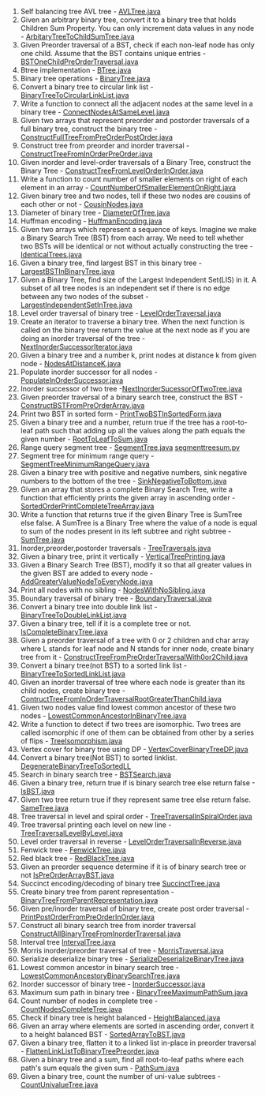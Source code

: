 1. Self balancing tree AVL tree - [AVLTree.java](https://github.com/mission-peace/interview/blob/master/src/com/interview/tree/AVLTree.java)
2.  Given an arbitrary binary tree, convert it to a binary tree that holds Children Sum Property. You can only increment data values in any node - [ArbitaryTreeToChildSumTree.java](https://github.com/mission-peace/interview/blob/master/src/com/interview/tree/ArbitaryTreeToChildSumTree.java)
3. Given Preorder traversal of a BST, check if each non-leaf node has only one child. Assume that the BST contains unique entries - [BSTOneChildPreOrderTraversal.java](https://github.com/mission-peace/interview/blob/master/src/com/interview/tree/BSTOneChildPreOrderTraversal.java)
4. Btree implementation - [BTree.java](https://github.com/mission-peace/interview/blob/master/src/com/interview/tree/BTree.java)
5. Binary tree operations - [BinaryTree.java](https://github.com/mission-peace/interview/blob/master/src/com/interview/tree/BinaryTree.java)
6. Convert a binary tree to circular link list - [BinaryTreeToCircularLinkList.java](https://github.com/mission-peace/interview/blob/master/src/com/interview/tree/BinaryTreeToCircularLinkList.java)
7. Write a function to connect all the adjacent nodes at the same level in a binary tree - [ConnectNodesAtSameLevel.java](https://github.com/mission-peace/interview/blob/master/src/com/interview/tree/ConnectNodesAtSameLevel.java)
8. Given two arrays that represent preorder and postorder traversals of a full binary tree, construct the binary tree - [ConstructFullTreeFromPreOrderPostOrder.java](https://github.com/mission-peace/interview/blob/master/src/com/interview/tree/ConstructFullTreeFromPreOrderPostOrder.java)
9. Construct tree from preorder and inorder traversal - [ConstructTreeFromInOrderPreOrder.java](https://github.com/mission-peace/interview/blob/master/src/com/interview/tree/ConstructTreeFromInOrderPreOrder.java)
10. Given inorder and level-order traversals of a Binary Tree, construct the Binary Tree - [ConstructTreeFromLevelOrderInOrder.java](https://github.com/mission-peace/interview/blob/master/src/com/interview/tree/ConstructTreeFromLevelOrderInOrder.java)
11. Write a function to count number of smaller elements on right of each element in an array - [CountNumberOfSmallerElementOnRight.java](https://github.com/mission-peace/interview/blob/master/src/com/interview/tree/CountNumberOfSmallerElementOnRight.java)
12. Given binary tree and two nodes, tell if these two nodes are cousins of each other or not - [CousinNodes.java](https://github.com/mission-peace/interview/blob/master/src/com/interview/tree/CousinNodes.java)
13. Diameter of binary tree - [DiameterOfTree.java](https://github.com/mission-peace/interview/blob/master/src/com/interview/tree/DiameterOfTree.java)
14. Huffman encoding - [HuffmanEncoding.java](https://github.com/mission-peace/interview/blob/master/src/com/interview/tree/HuffmanEncoding.java)
15. Given two arrays which represent a sequence of keys. Imagine we make a Binary Search Tree (BST) from each array. We need to tell whether two BSTs will be identical or not without actually constructing the tree - [IdenticalTrees.java](https://github.com/mission-peace/interview/blob/master/src/com/interview/tree/IdenticalTrees.java)
16. Given a binary tree, find largest BST in this binary tree - [LargestBSTInBinaryTree.java](https://github.com/mission-peace/interview/blob/master/src/com/interview/tree/LargestBSTInBinaryTree.java)
17. Given a Binary Tree, find size of the Largest Independent Set(LIS) in it. A subset of all tree nodes is an independent set if there is no edge between any two nodes of the subset - [LargestIndependentSetInTree.java](https://github.com/mission-peace/interview/blob/master/src/com/interview/tree/LargestIndependentSetInTree.java)
18. Level order traversal of binary tree - [LevelOrderTraversal.java](https://github.com/mission-peace/interview/blob/master/src/com/interview/tree/LevelOrderTraversal.java)
19. Create an iterator to traverse a binary tree. When the next function is called on the binary tree return the value at the next node as if you are doing an inorder traversal of the tree - [NextInorderSuccessorIterator.java](https://github.com/mission-peace/interview/blob/master/src/com/interview/tree/NextInorderSuccessorIterator.java)
20. Given a binary tree and a number k, print nodes at distance k from given node - [NodesAtDistanceK.java](https://github.com/mission-peace/interview/blob/master/src/com/interview/tree/NodesAtDistanceK.java)
21. Populate inorder successor for all nodes - [PopulateInOrderSuccessor.java](https://github.com/mission-peace/interview/blob/master/src/com/interview/tree/PopulateInOrderSuccessor.java)
22. Inorder successor of two tree -[NextInorderSucessorOfTwoTree.java](https://github.com/mission-peace/interview/blob/master/src/com/interview/tree/NextInorderSuccessorOfTwoTree.java)
22. Given preorder traversal of a binary search tree, construct the BST - [ConstructBSTFromPreOrderArray.java](https://github.com/mission-peace/interview/blob/master/src/com/interview/tree/ConstructBSTFromPreOrderArray.java)
23. Print two BST in sorted form - [PrintTwoBSTInSortedForm.java](https://github.com/mission-peace/interview/blob/master/src/com/interview/tree/PrintTwoBSTInSortedForm.java)
24. Given a binary tree and a number, return true if the tree has a root-to-leaf path such that adding up all the values along the path equals the given number - [RootToLeafToSum.java](https://github.com/mission-peace/interview/blob/master/src/com/interview/tree/RootToLeafToSum.java)
25. Range query segment tree - [SegmentTree.java](https://github.com/mission-peace/interview/blob/master/src/com/interview/tree/SegmentTree.java) [segmenttreesum.py](https://github.com/mission-peace/interview/blob/master/python/tree/segmenttreesum.py)
26. Segment tree for minimum range query - [SegmentTreeMinimumRangeQuery.java](https://github.com/mission-peace/interview/blob/master/src/com/interview/tree/SegmentTreeMinimumRangeQuery.java)
26. Given a binary tree with positive and negative numbers, sink negative numbers to the bottom of the tree - [SinkNegativeToBottom.java](https://github.com/mission-peace/interview/blob/master/src/com/interview/tree/SinkNegativeToBottom.java)
27. Given an array that stores a complete Binary Search Tree, write a function that efficiently prints the given array in ascending order - [SortedOrderPrintCompleteTreeArray.java](https://github.com/mission-peace/interview/blob/master/src/com/interview/tree/SortedOrderPrintCompleteTreeArray.java)
28. Write a function that returns true if the given Binary Tree is SumTree else false. A SumTree is a Binary Tree where the value of a node is equal to sum of the nodes present in its left subtree and right subtree - [SumTree.java](https://github.com/mission-peace/interview/blob/master/src/com/interview/tree/SumTree.java)
29. Inorder,preorder,postorder traversals - [TreeTraversals.java](https://github.com/mission-peace/interview/blob/master/src/com/interview/tree/TreeTraversals.java)
30. Given a binary tree, print it vertically - [VerticalTreePrinting.java](https://github.com/mission-peace/interview/blob/master/src/com/interview/tree/VerticalTreePrinting.java)
31. Given a Binary Search Tree (BST), modify it so that all greater values in the given BST are added to every node - [AddGreaterValueNodeToEveryNode.java](https://github.com/mission-peace/interview/blob/master/src/com/interview/tree/AddGreaterValueNodeToEveryNode.java)
32. Print all nodes with no sibling - [NodesWithNoSibling.java](https://github.com/mission-peace/interview/blob/master/src/com/interview/tree/NodesWithNoSibling.java)
33. Boundary traversal of binary tree - [BoundaryTraversal.java](https://github.com/mission-peace/interview/blob/master/src/com/interview/tree/BoundaryTraversal.java)
34. Convert a binary tree into double link list - [BinaryTreeToDoubleLinkList.java](https://github.com/mission-peace/interview/blob/master/src/com/interview/tree/BinaryTreeToDoubleLinkList.java)
35. Given a binary tree, tell if it is a complete tree or not. [IsCompleteBinaryTree.java](https://github.com/mission-peace/interview/blob/master/src/com/interview/tree/IsCompleteBinaryTree.java)
36. Given a preorder traversal of a tree with 0 or 2 children and char array where L stands for leaf node and N stands for inner node, create binary tree from it - [ConstructTreeFromPreOrderTraversalWith0or2Child.java](https://github.com/mission-peace/interview/blob/master/src/com/interview/tree/ConstructTreeFromPreOrderTraversalWith0or2Child.java)
37. Convert a binary tree(not BST) to a sorted link list - [BinaryTreeToSortedLinkList.java](https://github.com/mission-peace/interview/blob/master/src/com/interview/tree/BinaryTreeToSortedLinkList.java)
38. Given an inorder traversal of tree where each node is greater than its child nodes, create binary tree - [ContructTreeFromInOrderTraversalRootGreaterThanChild.java](https://github.com/mission-peace/interview/blob/master/src/com/interview/tree/ContructTreeFromInOrderTraversalRootGreaterThanChild.java)
39. Given two nodes value find lowest common ancestor of these two nodes - [LowestCommonAncestorInBinaryTree.java](https://github.com/mission-peace/interview/blob/master/src/com/interview/tree/LowestCommonAncestorInBinaryTree.java)
40. Write a function to detect if two trees are isomorphic. Two trees are called isomorphic if one of them can be obtained from other by a series of flips - [TreeIsomorphism.java](https://github.com/mission-peace/interview/blob/master/src/com/interview/tree/TreeIsomorphism.java)
49. Vertex cover for binary tree using DP - [VertexCoverBinaryTreeDP.java](https://github.com/mission-peace/interview/blob/master/src/com/interview/tree/VertexCoverBinaryTreeDP.java)
50. Convert a binary tree(Not BST) to sorted linklist. [DegenerateBinaryTreeToSortedLL](https://github.com/mission-peace/interview/blob/master/src/com/interview/tree/DegenerateBinaryTreeToSortedLL.java)
51. Search in binary search tree - [BSTSearch.java](https://github.com/mission-peace/interview/blob/master/src/com/interview/tree/BSTSearch.java)
52. Given a binary tree, return true if is binary search tree else return false -[IsBST.java](https://github.com/mission-peace/interview/blob/master/src/com/interview/tree/IsBST.java)
53. Given two tree return true if they represent same tree else return false. [SameTree.java](https://github.com/mission-peace/interview/blob/master/src/com/interview/tree/SameTree.java)
54. Tree traversal in level and spiral order - [TreeTraversalInSpiralOrder.java](https://github.com/mission-peace/interview/blob/master/src/com/interview/tree/TreeTraversalInSpiralOrder.java)
55. Tree traversal printing each level on new line - [TreeTraversalLevelByLevel.java](https://github.com/mission-peace/interview/blob/master/src/com/interview/tree/TreeTraversalLevelByLevel.java)
56. Level order traversal in reverse - [LevelOrderTraversalInReverse.java](https://github.com/mission-peace/interview/blob/master/src/com/interview/tree/LevelOrderTraversalInReverse.java)
57. Fenwick tree - [FenwickTree.java](https://github.com/mission-peace/interview/blob/master/src/com/interview/tree/FenwickTree.java)
58. Red black tree - [RedBlackTree.java](https://github.com/mission-peace/interview/blob/master/src/com/interview/tree/RedBlackTree.java)
59. Given an preorder sequence determine if it is of binary search tree or not [IsPreOrderArrayBST.java](https://github.com/mission-peace/interview/blob/master/src/com/interview/tree/IsPreOrderArrayBST.java)
60. Succinct encoding/decoding of binary tree [SuccinctTree.java](https://github.com/mission-peace/interview/blob/master/src/com/interview/tree/SuccinctTree.java)
61. Create binary tree from parent representation - [BinaryTreeFromParentRepresentation.java](https://github.com/mission-peace/interview/blob/master/src/com/interview/tree/BinaryTreeFromParentRepresentation.java)
62. Given pre/inorder traversal of binary tree, create post order traversal - [PrintPostOrderFromPreOrderInOrder.java](https://github.com/mission-peace/interview/blob/master/src/com/interview/tree/PrintPostOrderFromPreOrderInOrder.java)
63. Construct all binary search tree from inorder traversal [ConstructAllBinaryTreeFromInorderTraversal.java](https://github.com/mission-peace/interview/blob/master/src/com/interview/tree/ConstructAllBinaryTreeFromInorderTraversal.java)
64. Interval tree [IntervalTree.java](https://github.com/mission-peace/interview/blob/master/src/com/interview/tree/IntervalTree.java)
66. Morris inorder/preorder traversal of tree - [MorrisTraversal.java](https://github.com/mission-peace/interview/blob/master/src/com/interview/tree/MorrisTraversal.java)
67. Serialize deserialize binary tree - [SerializeDeserializeBinaryTree.java](https://github.com/mission-peace/interview/blob/master/src/com/interview/tree/SerializeDeserializeBinaryTree.java)
68. Lowest common ancestor in binary search tree - [LowestCommonAncestoryBinarySearchTree.java](https://github.com/mission-peace/interview/blob/master/src/com/interview/tree/LowestCommonAncestoryBinarySearchTree.java)
69. Inorder successor of binary tree - [InorderSuccessor.java](https://github.com/mission-peace/interview/blob/master/src/com/interview/tree/InorderSuccessor.java)
70. Maximum sum path in binary tree - [BinaryTreeMaximumPathSum.java](https://github.com/mission-peace/interview/blob/master/src/com/interview/tree/BinaryTreeMaximumPathSum.java)
71. Count number of nodes in complete tree - [CountNodesCompleteTree.java](https://github.com/mission-peace/interview/blob/master/src/com/interview/tree/CountNodesCompleteTree.java)
72. Check if binary tree is height balanced - [HeightBalanced.java](https://github.com/mission-peace/interview/blob/master/src/com/interview/tree/HeightBalanced.java)
73. Given an array where elements are sorted in ascending order, convert it to a height balanced BST - [SortedArrayToBST.java](https://github.com/mission-peace/interview/blob/master/src/com/interview/tree/SortedArrayToBST.java)
74. Given a binary tree, flatten it to a linked list in-place in preorder traversal - [FlattenLinkListToBinaryTreePreorder.java](https://github.com/mission-peace/interview/blob/master/src/com/interview/tree/FlattenLinkListToBinaryTreePreorder.java)
75. Given a binary tree and a sum, find all root-to-leaf paths where each path's sum equals the given sum - [PathSum.java](https://github.com/mission-peace/interview/blob/master/src/com/interview/tree/PathSum.java)
76. Given a binary tree, count the number of uni-value subtrees - [CountUnivalueTree.java](https://github.com/mission-peace/interview/blob/master/src/com/interview/tree/CountUnivalueTree.java)